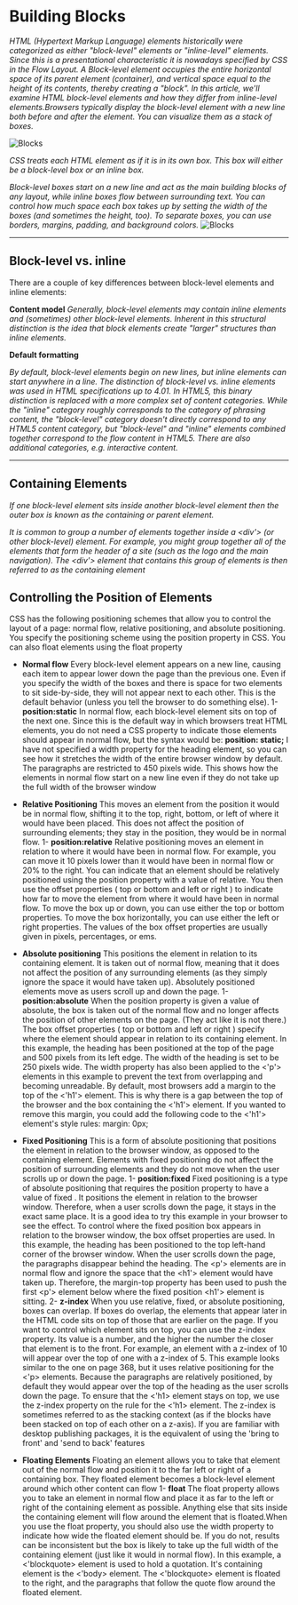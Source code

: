 # Building Blocks

_HTML (Hypertext Markup Language) elements historically were categorized as either "block-level" elements or "inline-level" elements. Since this is a presentational characteristic it is nowadays specified by CSS in the Flow Layout. A Block-level element occupies the entire horizontal space of its parent element (container), and vertical space equal to the height of its contents, thereby creating a "block". In this article, we'll examine HTML block-level elements and how they differ from inline-level elements.Browsers typically display the block-level element with a new line both before and after the element. You can visualize them as a stack of boxes._

![Blocks](https://encrypted-tbn0.gstatic.com/images?q=tbn:ANd9GcQb1NALg7H8cu9tBzhPdU0JT1HYzR15h2ELr7M7OcOadJVQQxcg9iSFXuKP-aGSmUGK-tQ&usqp=CAU)

_CSS treats each HTML element as if it is in its own box. This box will either be a block-level box or an inline box._

_Block-level boxes start on a new line and act as the main building blocks of any layout, while inline boxes flow between surrounding text. You can control how much space each box takes up by setting the width of the boxes (and sometimes the height, too). To separate boxes, you can use borders, margins, padding, and background colors._
![Blocks](https://encrypted-tbn0.gstatic.com/images?q=tbn:ANd9GcSJyKrvBdeXSWlVbTI2hBgtmPooSgkKRgL2-jBPdSLlyjw_wa0ZZWb1dJ5gXpYlQUGWdc0&usqp=CAU)
***


## Block-level vs. inline
There are a couple of key differences between block-level elements and inline elements:

**Content model**
_Generally, block-level elements may contain inline elements and (sometimes) other block-level elements. Inherent in this structural distinction is the idea that block elements create "larger" structures than inline elements._

**Default formatting**

_By default, block-level elements begin on new lines, but inline elements can start anywhere in a line._
_The distinction of block-level vs. inline elements was used in HTML specifications up to 4.01. In HTML5, this binary distinction is replaced with a more complex set of content categories. While the "inline" category roughly corresponds to the category of phrasing content, the "block-level" category doesn't directly correspond to any HTML5 content category, but "block-level" and "inline" elements combined together correspond to the flow content in HTML5. There are also additional categories, e.g. interactive content._

***
## Containing Elements

_If one block-level element sits inside another block-level element then the outer box is known as the containing or parent element._

_It is common to group a number of elements together inside a <div'>_
_(or other block-level) element. For example, you might group_ _together  all of the elements that form the header of a site (such as the logo and the main navigation). The <div'> element that contains this group of elements is then referred to as the containing element_

## Controlling the Position of Elements

CSS has the following positioning schemes that allow you to control the layout of a page: normal flow, relative positioning, and absolute
positioning. You specify the positioning scheme using the position property in CSS. You can also float elements using the float property

* **Normal flow**
Every block-level element appears on a new line, causing each item to appear lower down the page than the previous one. Even if you specify the width of the boxes and there is space for two elements to sit side-by-side, they will not appear next to each other. This is the default behavior (unless you tell the browser to do something else).
1- **position:static**
In normal flow, each block-level element sits on top of the next
one. Since this is the default way in which browsers treat HTML elements, you do not need a CSS property to indicate
those elements should appear in normal flow, but the syntax
would be:
**position: static;**
I have not specified a width property for the heading element, so you can see how it stretches the width of the entire browser window by default. The paragraphs are restricted to 450 pixels wide. This shows
how the elements in normal flow start on a new line even if they
do not take up the full width of the browser window

* **Relative Positioning**
This moves an element from the position it would be in normal flow, shifting it to the top, right, bottom, or left of where it would have been placed. This does not affect the position of surrounding elements; they stay in the position, they would be in normal flow.
1- **position:relative**
Relative positioning moves an element in relation to where it would have been in normal flow. For example, you can move it 10 pixels lower than it would have been in normal flow or 20% to
the right. You can indicate that an element should be relatively positioned using the position property with a value of relative. You then use the offset properties ( top or bottom and left or right ) to indicate how far to move the element from where it would have been in normal flow. To move the box up or down, you can use either the top or bottom properties. To move the box horizontally, you can use either the left or right properties. The values of the box offset properties are usually given in pixels, percentages, or ems.
* **Absolute positioning**
This positions the element in relation to its containing element. It is taken out of normal flow, meaning that it does not affect the position
of any surrounding elements (as they simply ignore the space it would have taken up). Absolutely positioned elements move as users scroll up and down the page.
1- **position:absolute**
When the position property is given a value of absolute, the box is taken out of the normal flow and no longer affects the position of other elements on the page. (They act like it is not there.) The box offset properties ( top or bottom and left or right ) specify where the element should appear in relation to its containing element. In this example, the heading has been positioned at the top of the page and 500 pixels from its left edge. The width of the heading is set to be 250 pixels wide. The width property has also been applied to the <'p'> elements in this example to prevent the text from overlapping and becoming unreadable. By default, most browsers add a margin to the top of the <'h1'> element. This is why there is a gap between the top of the browser and the box containing the <'h1'> element. If you wanted to remove this margin, you could add the following code to the
<'h1'> element's style rules: margin: 0px;
* **Fixed Positioning**
This is a form of absolute positioning that positions the element in relation to the browser window, as opposed to the containing element. Elements with fixed positioning do not affect the position of
surrounding elements and they do not move when the user scrolls up or down the page.
1- **position:fixed**
Fixed positioning is a type of absolute positioning that requires the position property to have a value of fixed . It positions the element in
relation to the browser window. Therefore, when a user scrolls down the page, it stays in the exact same place. It is a good idea to try this example in your browser to see the effect. To control where the fixed position box appears in relation to the browser window, the box
offset properties are used. In this example, the heading has been positioned to the top left-hand corner of the browser window. When the user scrolls down the page, the paragraphs disappear behind the heading. The <p'> elements are in normal flow and ignore the space that the <h1'> element would have taken up. Therefore, the margin-top property has been used to push the first <p'> element below where the fixed position <h1'> element is sitting.
2- **z-index**
When you use relative, fixed, or absolute positioning, boxes can overlap. If boxes do overlap, the elements that appear later in the
HTML code sits on top of those that are earlier on the page.
If you want to control which element sits on top, you can use
the z-index property. Its value is a number, and the higher the
number the closer that element is to the front. For example, an
element with a z-index of 10 will appear over the top of one
with a z-index of 5.
This example looks similar to the one on page 368, but it uses relative positioning for the <'p> elements. Because the paragraphs are relatively positioned, by default they would appear over the top of the
heading as the user scrolls down the page. To ensure that the
<'h1> element stays on top, we use the z-index property on the
rule for the <'h1> element. The z-index is sometimes referred to as the stacking context (as if the blocks have been stacked on top of each
other on a z-axis). If you are familiar with desktop publishing
packages, it is the equivalent of using the 'bring to front' and
'send to back' features
* **Floating Elements**
Floating an element allows you to take that element out of the normal flow and position it to the far left or right of a containing box. They floated element becomes a block-level element around which other content can flow
1- **float**
The float property allows you to take an element in normal flow and place it as far to the left or right of the containing element as possible. Anything else that sits inside the containing element will
flow around the element that is floated.When you use the float
property, you should also use the width property to indicate how
wide the floated element should be. If you do not, results can be
inconsistent but the box is likely to take up the full width of the
containing element (just like it would in normal flow).
In this example, a <'blockquote> element is used to hold a quotation. It's containing element is the <'body> element. The <'blockquote> element is floated to the right, and the paragraphs that follow the quote flow around the floated element.
